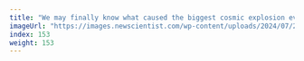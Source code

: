 ```yaml
---
title: "We may finally know what caused the biggest cosmic explosion ever seen"
imageUrl: "https://images.newscientist.com/wp-content/uploads/2024/07/25123437/SEI_213963951.jpg?width=788"
index: 153
weight: 153
---
```

